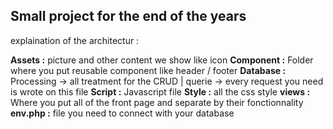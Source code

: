 ## Small project for the end of the years

explaination of the architectur :

**Assets :** picture and other content we show like icon
**Component :** Folder where you put reusable component like header / footer
**Database :** Processing -> all treatment for the CRUD | querie -> every request you need is wrote on this file
**Script :** Javascript file
**Style :** all the css style
**views :** Where you put all of the front page and separate by their fonctionnality
**env.php :** file you need to connect with your database
